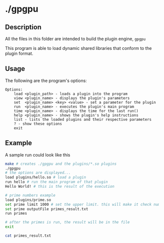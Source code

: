 ./gpgpu
=========

Description
----

All the files in this folder are intended to build the plugin engine, `gpgpu`

This program is able to load dynamic shared libraries that conform to the plugin format.

Usage
----
The following are the program's options:
```
Options:
	load <plugin_path> - loads a plugin into the program
	view <plugin_name> - displays the plugin's parameters
	set  <plugin_name> <key> <value> - set a parameter for the plugin
	run  <plugin_name> - executes the plugin's main program
	time <plugin_name> - displays the time for the last run()
	help <plugin_name> - shows the plugin's help instructions
	list - lists the loaded plugins and their respective parameters
	? - show these options
	exit
```

Example
-----------
A sample run could look like this
```sh
make # creates ./gpgpu and the plugins/*.so plugins
./gpgpu
# the options are displayed...
load plugins/hello.so # load a plugin
run hello # run the main program of that plugin
Hello World! # this is the result of the execution

# prime numbers example
load plugins/prime.so
set prime limit 1000 # set the upper limit. this will make it check numbers 2-1000 for primality
set prime outputFile primes_result.txt
run primes

# after the primes is run, the result will be in the file
exit

cat primes_result.txt
```

